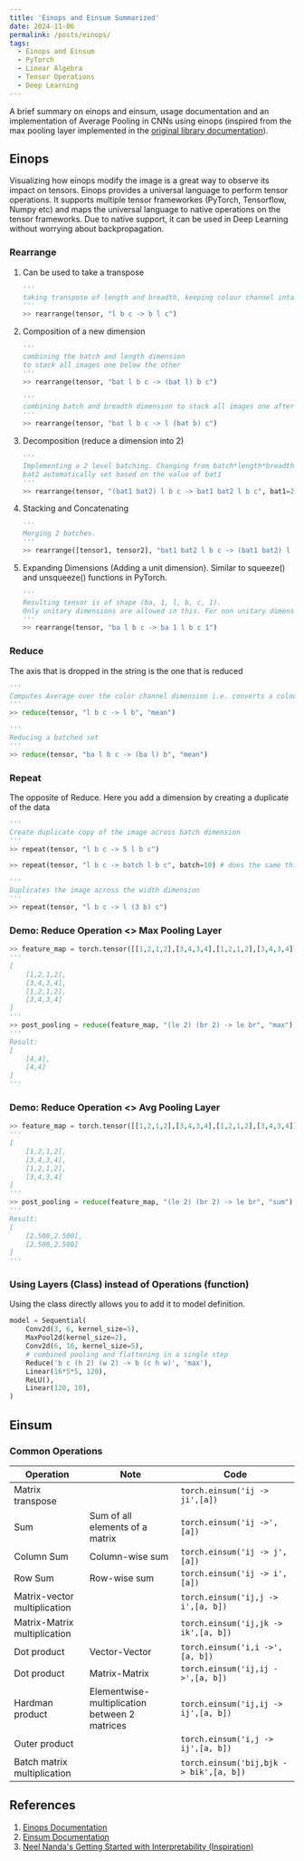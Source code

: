 ```yaml
---
title: 'Einops and Einsum Summarized'
date: 2024-11-06
permalink: /posts/einops/
tags:
  - Einops and Einsum
  - PyTorch
  - Linear Algebra
  - Tensor Operations
  - Deep Learning
---
```


A brief summary on einops and einsum, usage documentation and an implementation of Average Pooling in CNNs using einops (inspired from the max pooling layer implemented in the [original library documentation](https://einops.rocks/2-einops-for-deep-learning/#1d-2d-and-3d-pooling-are-defined-in-a-similar-way)).


## Einops
Visualizing how einops modify the image is a great way to observe its impact on tensors.
Einops provides a universal language to perform tensor operations. It supports multiple tensor frameworkes (PyTorch, Tensorflow, Numpy etc) and maps the universal language to native operations on the tensor frameworks. Due to native support, it can be used in Deep Learning without worrying about backpropagation.
### Rearrange
1. Can be used to take a transpose
    ```python
    '''
    taking transpose of length and breadth, keeping colour channel intact.
    '''
    >> rearrange(tensor, "l b c -> b l c")
    ```

2. Composition of a new dimension
    ```python
    '''
    combining the batch and length dimension
    to stack all images one below the other
    '''
    >> rearrange(tensor, "bat l b c -> (bat l) b c")

    '''
    combining batch and breadth dimension to stack all images one after the other from left to right.
    '''
    >> rearrange(tensor, "bat l b c -> l (bat b) c")
    ```

3. Decomposition (reduce a dimension into 2)
    ```python
    '''
    Implementing a 2 level batching. Changing from batch*length*breadth*color to batch1*batch2*length*breadth*color
    bat2 automatically set based on the value of bat1
    '''
    >> rearrange(tensor, "(bat1 bat2) l b c -> bat1 bat2 l b c", bat1=2)
    ```

4. Stacking and Concatenating
    ```python
    '''
    Merging 2 batches.
    '''
    >> rearrange([tensor1, tensor2], "bat1 bat2 l b c -> (bat1 bat2) l b c", bat1=2)
    ```

5. Expanding Dimensions (Adding a unit dimension). Similar to squeeze() and unsqueeze() functions in PyTorch.
    ```python
    '''
    Resulting tensor is of shape (ba, 1, l, b, c, 1).
    Only unitary dimensions are allowed in this. For non unitary dimensions, see repeat()
    '''
    >> rearrange(tensor, "ba l b c -> ba 1 l b c 1")
    ```


### Reduce
The axis that is dropped in the string is the one that is reduced

```python
'''
Computes Average over the color channel dimension i.e. converts a colour image into black-white
'''
>> reduce(tensor, "l b c -> l b", "mean")

'''
Reducing a batched set
'''
>> reduce(tensor, "ba l b c -> (ba l) b", "mean")
```

### Repeat
The opposite of Reduce. Here you add a dimension by creating a duplicate of the data
```python
'''
Create duplicate copy of the image across batch dimension
'''
>> repeat(tensor, "l b c -> 5 l b c")

>> repeat(tensor, "l b c -> batch l b c", batch=10) # does the same thing

'''
Duplicates the image across the width dimension
'''
>> repeat(tensor, "l b c -> l (3 b) c")
```

### Demo: Reduce Operation <> Max Pooling Layer
```python
>> feature_map = torch.tensor([[1,2,1,2],[3,4,3,4],[1,2,1,2],[3,4,3,4]])
'''
[
    [1,2,1,2],
    [3,4,3,4],
    [1,2,1,2],
    [3,4,3,4]
]
'''
>> post_pooling = reduce(feature_map, "(le 2) (br 2) -> le br", "max")
'''
Result:
[
    [4,4],
    [4,4]
]
'''
```

### Demo: Reduce Operation <> Avg Pooling Layer
```python
>> feature_map = torch.tensor([[1,2,1,2],[3,4,3,4],[1,2,1,2],[3,4,3,4]])
'''
[
    [1,2,1,2],
    [3,4,3,4],
    [1,2,1,2],
    [3,4,3,4]
]
'''
>> post_pooling = reduce(feature_map, "(le 2) (br 2) -> le br", "sum") / 4.0
'''
Result:
[
    [2.500,2.500],
    [2.500,2.500]
]
'''
```

### Using Layers (Class) instead of Operations (function)
Using the class directly allows you to add it to model definition.
```python
model = Sequential(
    Conv2d(3, 6, kernel_size=5),
    MaxPool2d(kernel_size=2),
    Conv2d(6, 16, kernel_size=5),
    # combined pooling and flattening in a single step
    Reduce('b c (h 2) (w 2) -> b (c h w)', 'max'), 
    Linear(16*5*5, 120), 
    ReLU(),
    Linear(120, 10), 
)
```

## Einsum

### Common Operations

| Operation    | Note | Code |
| -------- | ------- | ----- |
| Matrix transpose  |     | ```torch.einsum('ij -> ji',[a]) ``` |
| Sum  | Sum of all elements of a matrix     | ```torch.einsum('ij ->',[a]) ``` |
| Column Sum  | Column-wise sum    | ```torch.einsum('ij -> j',[a]) ``` |
| Row Sum  | Row-wise sum    | ```torch.einsum('ij -> i',[a]) ``` |
| Matrix-vector multiplication  |     | ```torch.einsum('ij,j -> i',[a, b]) ``` |
| Matrix-Matrix multiplication  |     | ```torch.einsum('ij,jk -> ik',[a, b]) ``` |
| Dot product  |   Vector-Vector  | ```torch.einsum('i,i ->',[a, b]) ``` |
| Dot product  |   Matrix-Matrix  | ```torch.einsum('ij,ij ->',[a, b]) ``` |
| Hardman product  |   Elementwise-multiplication between 2 matrices  | ```torch.einsum('ij,ij -> ij',[a, b]) ``` |
| Outer product  |    | ```torch.einsum('i,j -> ij',[a, b]) ``` |
| Batch matrix multiplication  |    | ```torch.einsum('bij,bjk -> bik',[a, b]) ``` |



## References
1. [Einops Documentation](https://einops.rocks/)
2. [Einsum Documentation](https://rockt.github.io/2018/04/30/einsum)
3. [Neel Nanda's Getting Started with Interpretability (Inspiration)](https://www.neelnanda.io/mechanistic-interpretability/getting-started)